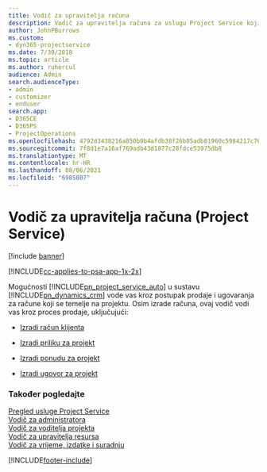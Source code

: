 ```yaml
---
title: Vodič za upravitelja računa
description: Vodič za upravitelja računa za uslugu Project Service koji vas vodi kroz postupak prodaje i ugovaranja za račune koji se temelje na projektu.
author: JohnPBurrows
ms.custom:
- dyn365-projectservice
ms.date: 7/30/2018
ms.topic: article
ms.author: ruhercul
audience: Admin
search.audienceType:
- admin
- customizer
- enduser
search.app:
- D365CE
- D365PS
- ProjectOperations
ms.openlocfilehash: 4792d3438216a850b0b4afdb38f26b85adb81960c5984217c76c9954ca36b884
ms.sourcegitcommit: 7f8d1e7a16af769adb43d1877c28fdce53975db8
ms.translationtype: MT
ms.contentlocale: hr-HR
ms.lasthandoff: 08/06/2021
ms.locfileid: "6985807"
---
```

# <a name="account-manager-guide-project-service"></a>Vodič za upravitelja računa (Project Service)

[!include [banner](../includes/psa-now-project-operations.md)]

[!INCLUDE[cc-applies-to-psa-app-1x-2x](../includes/cc-applies-to-psa-app-1x-2x.md)]

Mogućnosti [!INCLUDE[pn_project_service_auto](../includes/pn-project-service-auto.md)] u sustavu [!INCLUDE[pn_dynamics_crm](../includes/pn-dynamics-crm.md)] vode vas kroz postupak prodaje i ugovaranja za račune koji se temelje na projektu. Osim izrade računa, ovaj vodič vodi vas kroz proces prodaje, uključujući:  
  
-   [Izradi račun klijenta](../psa/create-customer-account.md)  
  
-   [Izradi priliku za projekt](../psa/create-project-opportunity.md)  
  
-   [Izradi ponudu za projekt](../psa/create-project-quote.md)  
  
-   [Izradi ugovor za projekt](../psa/create-project-contract.md)  
  
  
### <a name="see-also"></a>Također pogledajte  
 [Pregled usluge Project Service](../psa/overview.md)   
 [​Vodič za administratora](../psa/admin-guide.md)   
 [Vodič za voditelja projekta](../psa/project-manager-guide.md)   
 [Vodič za upravitelja resursa](../psa/resource-manager-guide.md)   
 [Vodič za vrijeme, izdatke i suradnju](../psa/time-expense-collaboration-guide.md)


[!INCLUDE[footer-include](../includes/footer-banner.md)]